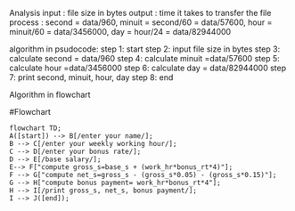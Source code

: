 Analysis 
input : file size in bytes 
output : time it takes to transfer the file
process : second = data/960, minuit = second/60 = data/57600, hour = minuit/60 = data/3456000, day = hour/24 = data/82944000

algorithm in psudocode:
step 1: start 
step 2: input file size in bytes 
step 3: calculate second = data/960
step 4: calculate minuit =data/57600
step 5: calculate hour =data/3456000
step 6: calculate day =  data/82944000
step 7: print second, minuit, hour, day
step 8: end 

Algorithm in flowchart

#Flowchart
```mermaid
flowchart TD;
A([start]) --> B[/enter your name/];
B --> C[/enter your weekly working hour/];
C --> D[/enter your bonus rate/];
D --> E[/base salary/];
E--> F["compute gross_s=base_s + (work_hr*bonus_rt*4)"];
F --> G["compute net_s=gross_s - (gross_s*0.05) - (gross_s*0.15)"];
G --> H["compute bonus payment= work_hr*bonus_rt*4"];
H --> I[/print gross_s, net_s, bonus payment/];
I --> J([end]);
```
